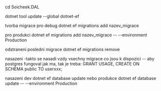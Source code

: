 cd Soicheek.DAL

dotnet tool update --global dotnet-ef

tvorba migrace
pro debug
dotnet ef migrations add nazev_migrace

pro produkci
dotnet ef migrations add nazev_migrace -- --environment Production

odstraneni posledni migrace
dotnet ef migrations remove

nasazeni -takto se nasadi vzdy vsechny migrace co jsou k dispozici
-- aby postgres fungoval jak ma, tak je treba: GRANT USAGE, CREATE ON SCHEMA public TO userxxx;

nasazeni dev
dotnet ef database update
nebo produkce
dotnet ef database update -- --environment Production